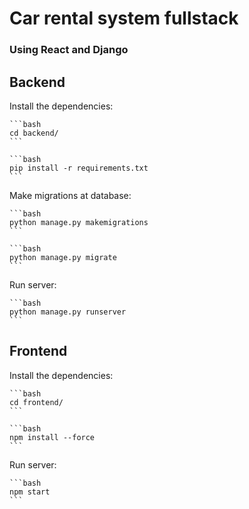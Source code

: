 # Car rental system fullstack
### Using React and Django

## Backend

Install the dependencies:

    ```bash
    cd backend/
    ```

    ```bash
    pip install -r requirements.txt
    ```
Make migrations at database:

    ```bash
    python manage.py makemigrations
    ```

    ```bash
    python manage.py migrate
    ```

Run server:
    
    ```bash
    python manage.py runserver
    ```

## Frontend

Install the dependencies:

    ```bash
    cd frontend/
    ```

    ```bash
    npm install --force
    ```

Run server:

    ```bash
    npm start
    ```
